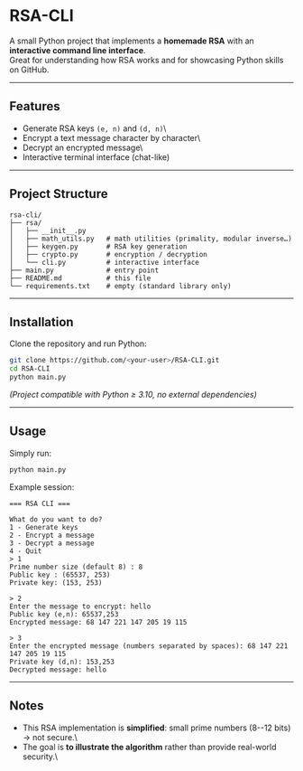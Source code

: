 # RSA-CLI

A small Python project that implements a **homemade RSA** with an
**interactive command line interface**.\
Great for understanding how RSA works and for showcasing Python skills
on GitHub.

------------------------------------------------------------------------

## Features

-   Generate RSA keys `(e, n)` and `(d, n)`\
-   Encrypt a text message character by character\
-   Decrypt an encrypted message\
-   Interactive terminal interface (chat-like)

------------------------------------------------------------------------

## Project Structure

    rsa-cli/
    ├── rsa/
    │   ├── __init__.py
    │   ├── math_utils.py   # math utilities (primality, modular inverse…)
    │   ├── keygen.py       # RSA key generation
    │   ├── crypto.py       # encryption / decryption
    │   └── cli.py          # interactive interface
    ├── main.py             # entry point
    ├── README.md           # this file
    └── requirements.txt    # empty (standard library only)

------------------------------------------------------------------------

## Installation

Clone the repository and run Python:

``` bash
git clone https://github.com/<your-user>/RSA-CLI.git
cd RSA-CLI
python main.py
```

*(Project compatible with Python ≥ 3.10, no external dependencies)*

------------------------------------------------------------------------

## Usage

Simply run:

``` bash
python main.py
```

Example session:

    === RSA CLI ===

    What do you want to do?
    1 - Generate keys
    2 - Encrypt a message
    3 - Decrypt a message
    4 - Quit
    > 1
    Prime number size (default 8) : 8
    Public key : (65537, 253)
    Private key: (153, 253)

    > 2
    Enter the message to encrypt: hello
    Public key (e,n): 65537,253
    Encrypted message: 68 147 221 147 205 19 115

    > 3
    Enter the encrypted message (numbers separated by spaces): 68 147 221 147 205 19 115
    Private key (d,n): 153,253
    Decrypted message: hello

------------------------------------------------------------------------

## Notes

-   This RSA implementation is **simplified**: small prime numbers
    (8--12 bits) → not secure.\
-   The goal is **to illustrate the algorithm** rather than provide
    real-world security.\


